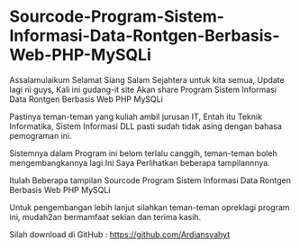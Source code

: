 # Sourcode-Program-Sistem-Informasi-Data-Rontgen-Berbasis-Web-PHP-MySQLi

Assalamulaikum Selamat Siang Salam Sejahtera untuk kita semua, Update lagi ni guys, Kali ini gudang-it site Akan share Program Sistem Informasi Data Rontgen  Berbasis Web PHP MySQLi

Pastinya teman-teman yang kuliah ambil jurusan IT, Entah itu Teknik Informatika, Sistem Informasi DLL pasti sudah tidak asing dengan bahasa pemograman ini.

Sistemnya dalam Program ini belom terlalu canggih, teman-teman boleh mengembangkannya lagi.Ini Saya Perlihatkan beberapa tampilannnya.

 

Itulah Beberapa tampilan Sourcode Program Sistem Informasi Data Rontgen  Berbasis Web PHP MySQLi

Untuk pengembangan lebih lanjut silahkan teman-teman opreklagi program ini, mudah2an bermamfaat sekian dan terima kasih.

Silah download di GitHub :
https://github.com/Ardiansyahyt
